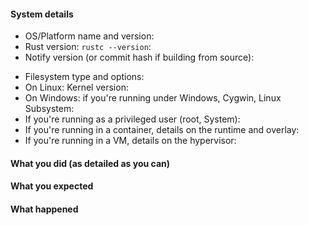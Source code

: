 <!-- If reporting a bug, fill out the below. Otherwise, if asking a question or suggesting a feature or something else, remove everything before continuing. -->

#### System details

<!-- Please include ALL of the following: -->

- OS/Platform name and version:
- Rust version: `rustc --version`:
- Notify version (or commit hash if building from source):

<!-- And as much of the following as you can / think is relevant: -->

- Filesystem type and options:
- On Linux: Kernel version:
- On Windows: if you're running under Windows, Cygwin, Linux Subsystem:
- If you're running as a privileged user (root, System):
- If you're running in a container, details on the runtime and overlay:
- If you're running in a VM, details on the hypervisor:

<!-- (remove the ones that are not relevant) -->


#### What you did (as detailed as you can)


#### What you expected



#### What happened



<!-- Thank you! -->
